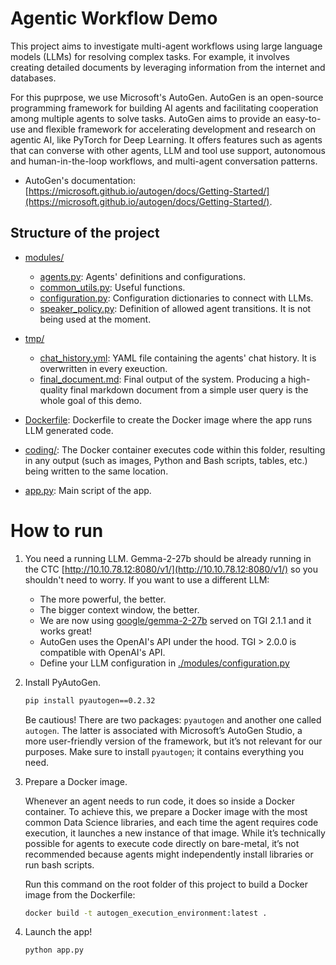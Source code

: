 # Agentic Workflow Demo

This project aims to investigate multi-agent workflows using large language models (LLMs) for resolving complex tasks. For example, it involves creating detailed documents by leveraging information from the internet and databases.

For this puprpose, we use Microsoft's AutoGen. AutoGen is an open-source programming framework for building AI agents and facilitating cooperation among multiple agents to solve tasks. AutoGen aims to provide an easy-to-use and flexible framework for accelerating development and research on agentic AI, like PyTorch for Deep Learning. It offers features such as agents that can converse with other agents, LLM and tool use support, autonomous and human-in-the-loop workflows, and multi-agent conversation patterns.

* AutoGen's documentation: [https://microsoft.github.io/autogen/docs/Getting-Started/](https://microsoft.github.io/autogen/docs/Getting-Started/).

## Structure of the project

- [modules/](./modules/)
    - [agents.py](./modules/agents.py): Agents' definitions and configurations.
    - [common_utils.py](./modules/common_utils.py): Useful functions.
    - [configuration.py](./modules/configuration.py): Configuration dictionaries to connect with LLMs.
    - [speaker_policy.py](./modules/speaker_policy.py): Definition of allowed agent transitions. It is not being used at the moment.

- [tmp/](./tmp/)
    - [chat_history.yml](./tmp/chat_history.yml): YAML file containing the agents' chat history. It is overwritten in every exeuction.
    - [final_document.md](./tmp/final_document.md): Final output of the system. Producing a high-quality final markdown document from a simple user query is the whole goal of this demo.

- [Dockerfile](./Dockerfile): Dockerfile to create the Docker image where the app runs LLM generated code.

- [coding/](./coding/): The Docker container executes code within this folder, resulting in any output (such as images, Python and Bash scripts, tables, etc.) being written to the same location.
- [app.py](./app.py): Main script of the app.

# How to run

1. You need a running LLM. Gemma-2-27b should be already running in the CTC [http://10.10.78.12:8080/v1/](http://10.10.78.12:8080/v1/) so you shouldn't need to worry.
If you want to use a different LLM:
    - The more powerful, the better.
    - The bigger context window, the better.
    - We are now using [google/gemma-2-27b](https://huggingface.co/google/gemma-2-27b?_sm_vck=HJrtFMWb4TW4sbVMMfqjq0W4RtjLDjM45HTfVGtnrZLFMnLTqKZM) served on TGI 2.1.1 and it works great!
    - AutoGen uses the OpenAI's API under the hood. TGI > 2.0.0 is compatible with OpenAI's API.
    - Define your LLM configuration in [./modules/configuration.py](./modules/configuration.py)

2. Install PyAutoGen.

    ```bash
    pip install pyautogen==0.2.32
    ```

    Be cautious! There are two packages: ```pyautogen``` and another one called ```autogen```. The latter is associated with Microsoft’s AutoGen Studio, a more user-friendly version of the framework, but it’s not relevant for our purposes. Make sure to install ```pyautogen```; it contains everything you need.

3. Prepare a Docker image.

    Whenever an agent needs to run code, it does so inside a Docker container. To achieve this, we prepare a Docker image with the most common Data Science libraries, and each time the agent requires code execution, it launches a new instance of that image. While it’s technically possible for agents to execute code directly on bare-metal, it’s not recommended because agents might independently install libraries or run bash scripts.

    Run this command on the root folder of this project to build a Docker image from the Dockerfile:

    ```bash
    docker build -t autogen_execution_environment:latest .
    ```

4. Launch the app!

    ```bash
    python app.py
    ```
